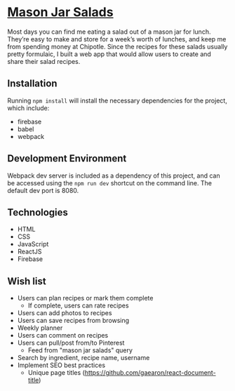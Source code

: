 # [Mason Jar Salads](http://erik-jonsson.com/mason-jar-salads/)

Most days you can find me eating a salad out of a mason jar for lunch. They’re easy to make and store for a week’s worth of lunches, and keep me from spending money at Chipotle. Since the recipes for these salads usually pretty formulaic, I built a web app that would allow users to create and share their salad recipes.

## Installation
Running `npm install` will install the necessary dependencies for the project, which include:
- firebase
- babel
- webpack

## Development Environment
Webpack dev server is included as a dependency of this project, and can be accessed using the `npm run dev` shortcut on the command line. The default dev port is 8080.

## Technologies
- HTML
- CSS
- JavaScript
- ReactJS
- Firebase

## Wish list
- Users can plan recipes or mark them complete
  - If complete, users can rate recipes
- Users can add photos to recipes
- Users can save recipes from browsing
- Weekly planner
- Users can comment on recipes
- Users can pull/post from/to Pinterest
  - Feed from "mason jar salads" query
- Search by ingredient, recipe name, username
- Implement SEO best practices
  - Unique page titles (https://github.com/gaearon/react-document-title)
